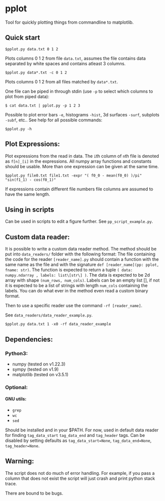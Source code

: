 # pplot
Tool for quickly plotting things from commandline to matplotlib.

## Quick start
```console
$pplot.py data.txt 0 1 2
```
Plots columns 0 1 2 from file `data.txt`, assumes the file contains data separated by white spaces and contains atleast 3 columns.

```console
$pplot.py data*.txt -c 0 1 2
```
Plots columns 0 1 2 from all files matched by `data*.txt`.

One file can be piped in through stdin (use `-p` to select which columns to plot from piped data):
```console
$ cat data.txt | pplot.py -p 1 2 3
```

Possible to plot error bars `-e`, histograms `-hist`, 3d surfaces `-surf`, subplots `-subf`, etc..
See help for all possible commands:
```console
$pplot.py -h
```

## Plot Expressions:
Plot expressions from the read in data. The `i`th column of `n`th file is denoted as `f[n]_[i]` in the expressions. All numpy array functions and constants should be usable. More than one expression can be given at the same time.
```console
$pplot.py file0.txt file1.txt -expr "( f0_0 - mean(f0_0) )/pi"  "sin(f1_1) - cos(f0_1)"
```
If expressions contain different file numbers file columns are assumed to have the same length.

## Using in scripts
Can be used in scripts to edit a figure further. See `pp_script_example.py`.

## Custom data reader:
It is possible to write a custom data reader method. The method should be put into `data_readers/` folder with the following format: The file containing the code for the reader `[reader_name].py` should contain a function with the same name as the file and with the signature `def [reader_name](pp: pplot, fname: str)`. The function is expected to return a tuple `( data: numpy.ndarray , labels: list\[str\] )`. The data is expected to be 2d array with shape `(num_rows, num_cols)`. Labels can be an empty list [], if not it is expected to be a list of strings with length `num_cols` containing the labels. You can do what ever in the method even read a custom binary format.

Then to use a specific reader use the command `-rf [reader_name]`.

See `data_readers/data_reader_example.py`.
```console
$pplot.py data.txt 1 -x0 -rf data_reader_example
```

## Dependencies:
### Python3:
- numpy      (tested on v1.22.3)
- sympy      (tested on v1.9)
- matplotlib (tested on v3.5.1)

### Optional:
#### GNU utils:
- `grep`
- `wc`
- `sed`

Should be installed and in your $PATH.
For now, used in default data reader for finding `tag_data_start` `tag_data_end` and `tag_header` tags.
Can be disabled by setting defaults as `tag_data_start=None`, `tag_data_end=None`, `tag_header=None`.


## Warning:
The script does not do much of error handling. For example, if you pass a column that does not exist the script will just crash and print python stack trace.

There are bound to be bugs.